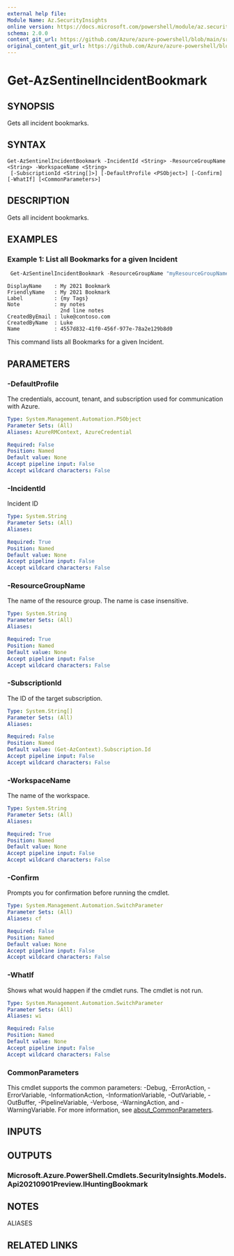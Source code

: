 ```yaml
---
external help file: 
Module Name: Az.SecurityInsights
online version: https://docs.microsoft.com/powershell/module/az.securityinsights/get-azsentinelincidentbookmark
schema: 2.0.0
content_git_url: https://github.com/Azure/azure-powershell/blob/main/src/SecurityInsights/help/Get-AzSentinelIncidentBookmark.md
original_content_git_url: https://github.com/Azure/azure-powershell/blob/main/src/SecurityInsights/help/Get-AzSentinelIncidentBookmark.md
---
```


# Get-AzSentinelIncidentBookmark

## SYNOPSIS
Gets all incident bookmarks.

## SYNTAX

```
Get-AzSentinelIncidentBookmark -IncidentId <String> -ResourceGroupName <String> -WorkspaceName <String>
 [-SubscriptionId <String[]>] [-DefaultProfile <PSObject>] [-Confirm] [-WhatIf] [<CommonParameters>]
```

## DESCRIPTION
Gets all incident bookmarks.

## EXAMPLES

### Example 1: List all Bookmarks for a given Incident
```powershell
 Get-AzSentinelIncidentBookmark -ResourceGroupName "myResourceGroupName" -workspaceName "myWorkspaceName" -IncidentId "7f40bbbc-e205-404b-bc2b-5d71cd1017a8"
```

```output
DisplayName    : My 2021 Bookmark
FriendlyName   : My 2021 Bookmark
Label          : {my Tags}
Note           : my notes
                 2nd line notes
CreatedByEmail : luke@contoso.com
CreatedByName  : Luke
Name           : 4557d832-41f0-456f-977e-78a2e129b8d0 
```

This command lists all Bookmarks for a given Incident.

## PARAMETERS

### -DefaultProfile
The credentials, account, tenant, and subscription used for communication with Azure.

```yaml
Type: System.Management.Automation.PSObject
Parameter Sets: (All)
Aliases: AzureRMContext, AzureCredential

Required: False
Position: Named
Default value: None
Accept pipeline input: False
Accept wildcard characters: False
```

### -IncidentId
Incident ID

```yaml
Type: System.String
Parameter Sets: (All)
Aliases:

Required: True
Position: Named
Default value: None
Accept pipeline input: False
Accept wildcard characters: False
```

### -ResourceGroupName
The name of the resource group.
The name is case insensitive.

```yaml
Type: System.String
Parameter Sets: (All)
Aliases:

Required: True
Position: Named
Default value: None
Accept pipeline input: False
Accept wildcard characters: False
```

### -SubscriptionId
The ID of the target subscription.

```yaml
Type: System.String[]
Parameter Sets: (All)
Aliases:

Required: False
Position: Named
Default value: (Get-AzContext).Subscription.Id
Accept pipeline input: False
Accept wildcard characters: False
```

### -WorkspaceName
The name of the workspace.

```yaml
Type: System.String
Parameter Sets: (All)
Aliases:

Required: True
Position: Named
Default value: None
Accept pipeline input: False
Accept wildcard characters: False
```

### -Confirm
Prompts you for confirmation before running the cmdlet.

```yaml
Type: System.Management.Automation.SwitchParameter
Parameter Sets: (All)
Aliases: cf

Required: False
Position: Named
Default value: None
Accept pipeline input: False
Accept wildcard characters: False
```

### -WhatIf
Shows what would happen if the cmdlet runs.
The cmdlet is not run.

```yaml
Type: System.Management.Automation.SwitchParameter
Parameter Sets: (All)
Aliases: wi

Required: False
Position: Named
Default value: None
Accept pipeline input: False
Accept wildcard characters: False
```

### CommonParameters
This cmdlet supports the common parameters: -Debug, -ErrorAction, -ErrorVariable, -InformationAction, -InformationVariable, -OutVariable, -OutBuffer, -PipelineVariable, -Verbose, -WarningAction, and -WarningVariable. For more information, see [about_CommonParameters](http://go.microsoft.com/fwlink/?LinkID=113216).

## INPUTS

## OUTPUTS

### Microsoft.Azure.PowerShell.Cmdlets.SecurityInsights.Models.Api20210901Preview.IHuntingBookmark

## NOTES

ALIASES

## RELATED LINKS

